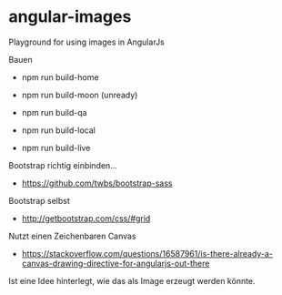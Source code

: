 # angular-images
Playground for using images in AngularJs

Bauen
* npm run build-home
* npm run build-moon (unready)

* npm run build-qa
* npm run build-local
* npm run build-live

Bootstrap richtig einbinden...
* https://github.com/twbs/bootstrap-sass

Bootstrap selbst
* http://getbootstrap.com/css/#grid

Nutzt einen Zeichenbaren Canvas
* https://stackoverflow.com/questions/16587961/is-there-already-a-canvas-drawing-directive-for-angularjs-out-there

Ist eine Idee hinterlegt, wie das als Image erzeugt werden könnte.
